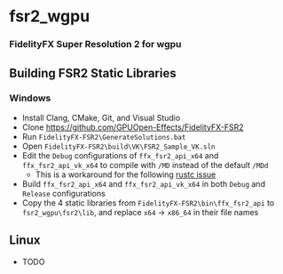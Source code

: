 # fsr2_wgpu
### FidelityFX Super Resolution 2 for wgpu

## Building FSR2 Static Libraries
### Windows
* Install Clang, CMake, Git, and Visual Studio
* Clone https://github.com/GPUOpen-Effects/FidelityFX-FSR2
* Run `FidelityFX-FSR2\GenerateSolutions.bat`
* Open `FidelityFX-FSR2\build\VK\FSR2_Sample_VK.sln`
* Edit the `Debug` configurations of `ffx_fsr2_api_x64` and `ffx_fsr2_api_vk_x64` to compile with `/MD` instead of the default `/MDd`
    * This is a workaround for the following [rustc issue](https://github.com/rust-lang/rust/issues/39016)
* Build `ffx_fsr2_api_x64` and `ffx_fsr2_api_vk_x64` in both `Debug` and `Release` configurations
* Copy the 4 static libraries from `FidelityFX-FSR2\bin\ffx_fsr2_api` to `fsr2_wgpu\fsr2\lib`, and replace `x64` -> `x86_64` in their file names
## Linux
* TODO
